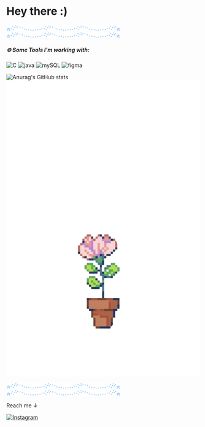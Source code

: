 ### <h1> Hey there :) </h1>

![](https://github.com/bytelisa/bytelisa/blob/main/blueDivider.gif) ![](https://github.com/bytelisa/bytelisa/blob/main/blueDivider.gif) 

<h5> ⚙️ Some Tools I'm working with: </h5> 
<p align="left">        
          
<img src="https://cdn.jsdelivr.net/gh/devicons/devicon/icons/c/c-line.svg" alt="C" width="45" height="45" />
<img src="https://cdn.jsdelivr.net/gh/devicons/devicon/icons/java/java-original-wordmark.svg" alt="java" width="45" height="45" />
<img src="https://cdn.jsdelivr.net/gh/devicons/devicon/icons/mysql/mysql-original-wordmark.svg" alt="mySQL" width="45" height="45" />
<img src="https://cdn.jsdelivr.net/gh/devicons/devicon/icons/figma/figma-original.svg"  alt="figma" width="45" height="45" />
</p>

![Anurag's GitHub stats](https://github-readme-stats.vercel.app/api?username=bytelisa&show_icons=true&theme=vue&bg_color=00000000&rank_icon=github&include_all_commits=true&text_bold=false) ![](https://github.com/bytelisa/bytelisa/blob/main/IMG_2120.png)

![](https://github.com/bytelisa/bytelisa/blob/main/blueDivider.gif) ![](https://github.com/bytelisa/bytelisa/blob/main/blueDivider.gif)

<p align="left">       
Reach me &#8595;

[![Instagram](https://img.shields.io/badge/Instagram-E4405F?style=for-the-badge&logo=Instagram&logoColor=white)](https://instagram.com/elisamarzioli?igshid=OGQ5ZDc2ODk2ZA==)

